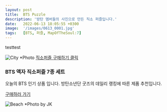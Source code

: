 ```yaml
---
layout: post
title:  BTS Puzzle
description: '방탄 멤버들의 사진으로 만든 직소 퍼즐입니다.'
date:   2022-06-13 18:05:55 +0300
image:  '/images/0613_0001.jpg'
tags:   [BTS, 퍼즐, MapOfTheSoul:7]
---
```

testtest

![City]({{site.baseurl}}/images/0613-0002.jpg)
*Photo [직소퍼즐 구매하기 클릭](https://link.coupang.com/a/poxc6)

### BTS 액자 직소퍼즐 7종 세트
오늘의 BTS 인기 상품 입니다.
방탄소년단 굿즈의 데일리 랭킹에 따른 제품 추천입니다.

[구매하러 가기](https://link.coupang.com/a/poxc6) 

![Beach]({{site.baseurl}}/images/Screenshot_20201130-001043_YouTube.jpg#wide)
*Photo by JK 

